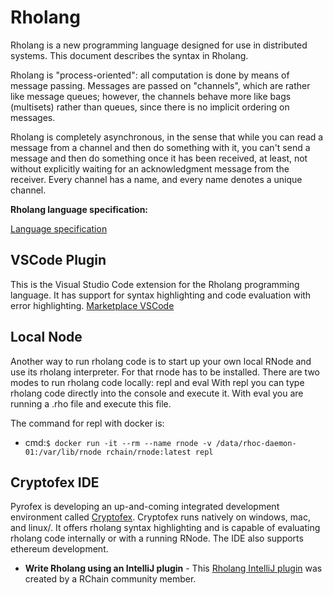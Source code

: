 # Rholang

Rholang is a new programming language designed for use in distributed systems. This document describes the syntax in Rholang.

Rholang is "process-oriented": all computation is done by means of message passing. Messages are passed on "channels", which are rather like message queues; however, the channels behave more like bags (multisets) rather than queues, since there is no implicit ordering on messages.

Rholang is completely asynchronous, in the sense that while you can read a message from a channel and then do something with it, you can't send a message and then do something once it has been received, at least, not without explicitly waiting for an acknowledgment message from the receiver. Every channel has a name, and every name denotes a unique channel.

**Rholang language specification:**

[Language specification](https://developer.rchain.coop/assets/rholang-spec-0.2.pdf)

## VSCode Plugin

This is the Visual Studio Code extension for the Rholang programming language. It has support for syntax highlighting and code evaluation with error highlighting.
[Marketplace VSCode](https://marketplace.visualstudio.com/items?itemName=tgrospic.rholang)

## Local Node

Another way to run rholang code is to start up your own local RNode and use its rholang interpreter. For that rnode has to be installed. There are two modes to run rholang code locally: repl and eval
With repl you can type rholang code directly into the console and execute it. With eval you are running a .rho file and execute this file.

The command for repl with docker is:

- cmd:`$ docker run -it --rm --name rnode -v /data/rhoc-daemon-01:/var/lib/rnode rchain/rnode:latest repl`

## Cryptofex IDE

Pyrofex is developing an up-and-coming integrated development environment called [Cryptofex](https://cryptofex.io/). Cryptofex runs natively on windows, mac, and linux/. It offers rholang syntax highlighting and is capable of evaluating rholang code internally or with a running RNode. The IDE also supports ethereum development.

- **Write Rholang using an IntelliJ plugin** - This [Rholang IntelliJ plugin](https://github.com/tgrospic/rholang-idea) was created by a RChain community member.

